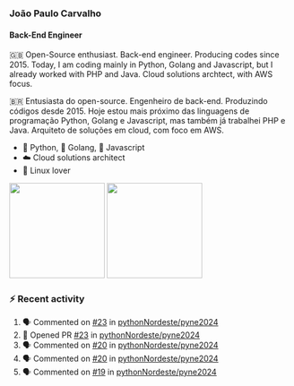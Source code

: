 ### João Paulo Carvalho
#### Back-End Engineer

🇬🇧 Open-Source enthusiast. Back-end engineer. Producing codes since 2015. Today, I am coding mainly in Python, Golang and Javascript, but I already worked with PHP and Java. Cloud solutions archtect, with AWS focus.

🇧🇷 Entusiasta do open-source. Engenheiro de back-end. Produzindo códigos desde 2015. Hoje estou mais próximo das linguagens de programação Python, Golang e Javascript, mas também já trabalhei PHP e Java. Arquiteto de soluções em cloud, com foco em AWS.
 
- 🐍 Python, 🐹 Golang, 🍺 Javascript
- ☁️ Cloud solutions architect
- 🐧 Linux lover

<span>
   <img height="170vw" src="https://github-readme-stats.vercel.app/api?username=jjpaulo2&count_private=true&show_icons=true&theme=dark&&include_all_commits=true"/>
   <img height="170vw" src="https://github-readme-stats-eight-theta.vercel.app/api/top-langs/?username=jjpaulo2&hide=html,css,javascript&layout=compact&langs_count=8&theme=dark"/>
</span>


### ⚡ Recent activity

<!--START_SECTION:activity-->
1. 🗣 Commented on [#23](https://github.com/pythonNordeste/pyne2024/pull/23#issuecomment-1925447000) in [pythonNordeste/pyne2024](https://github.com/pythonNordeste/pyne2024)
2. 💪 Opened PR [#23](https://github.com/pythonNordeste/pyne2024/pull/23) in [pythonNordeste/pyne2024](https://github.com/pythonNordeste/pyne2024)
3. 🗣 Commented on [#20](https://github.com/pythonNordeste/pyne2024/issues/20#issuecomment-1925395188) in [pythonNordeste/pyne2024](https://github.com/pythonNordeste/pyne2024)
4. 🗣 Commented on [#20](https://github.com/pythonNordeste/pyne2024/issues/20#issuecomment-1922259922) in [pythonNordeste/pyne2024](https://github.com/pythonNordeste/pyne2024)
5. 🗣 Commented on [#19](https://github.com/pythonNordeste/pyne2024/issues/19#issuecomment-1922238684) in [pythonNordeste/pyne2024](https://github.com/pythonNordeste/pyne2024)
<!--END_SECTION:activity-->
